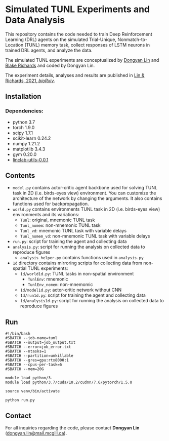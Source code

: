 # Simulated TUNL Experiments and Data Analysis

This repository contains the code needed to train Deep Reinforcement Learning (DRL) agents on the simulated Trial-Unique, Nonmatch-to-Location (TUNL) memory task, collect responses of LSTM neurons in trained DRL agents, and analyze the data.
&nbsp;

The simulated TUNL experiments are conceptualized by [Dongyan Lin](http://dongyanl1n.github.io) and [Blake Richards](http://linclab.org/) and coded by Dongyan Lin.

The experiment details, analyses and results are published in [Lin & Richards, 2021, _bioRxiv_](https://www.biorxiv.org/content/10.1101/2021.07.15.452557v1).
&nbsp;

## Installation
### Dependencies:
- python 3.7
- torch 1.9.0
- scipy 1.7.1
- scikit-learn 0.24.2
- numpy 1.21.2
- matplotlib 3.4.3
- gym 0.20.0
- [linclab-utils-0.0.1](https://github.com/linclab/linclab_utils)

## Contents
- `model.py` contains actor-critic agent backbone used for solving TUNL task in 2D (i.e. birds-eyes view) environment. 
You can customize the architecture of the network by changing the arguments. It also contains functions used for backpropagation.
- `world.py` contains environments TUNL task in 2D (i.e. birds-eyes view) environments and its variations:
  - `Tunl`: original, mnemonic TUNL task
  - `Tunl_nomem`: non-mnemonic TUNL task
  - `Tunl_vd`: mnemonic TUNL task with variable delays 
  - `Tunl_nomem_vd`: non-mnemonic TUNL task with variable delays
- `run.py`: script for training the agent and collecting data
- `analysis.py`: script for running the analysis on collected data to reproduce figures
  - `analysis_helper.py` contains functions used in `analysis.py`
- `1d` directory contains mirroring scripts for collecting data from non-spatial TUNL experiments:
  - `1d/world1d.py`: TUNL tasks in non-spatial environment
    - `TunlEnv`: mnemonic
    - `TunlEnv_nomem`: non-mnemomic
  - `1d/model1d.py`: actor-critic network without CNN
  - `1d/run1d.py`: script for training the agent and collecting data 
  - `1d/analysis1d.py`: script for running the analysis on collected data to reproduce figures

    
## Run
```angular2html
#!/bin/bash
#SBATCH --job-name=tunl
#SBATCH --output=job_output.txt
#SBATCH --error=job_error.txt
#SBATCH --ntasks=1
#SBATCH --partition=unkillable
#SBATCH --gres=gpu:rtx8000:1
#SBATCH --cpus-per-task=6
#SBATCH --mem=20G

module load python/3.
module load python/3.7/cuda/10.2/cudnn/7.6/pytorch/1.5.0

source venv/bin/activate

python run.py
```

## Contact
For all inquiries regarding the code, please contact **Dongyan Lin** ([dongyan.lin@mail.mcgill.ca](mailto:dongyan.lin@mail.mcgill.ca)).

